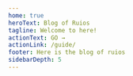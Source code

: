 ```yaml
---
home: true
heroText: Blog of Ruios
tagline: Welcome to here!
actionText: GO →
actionLink: /guide/
footer: Here is the blog of ruios
sidebarDepth: 5
---
```


